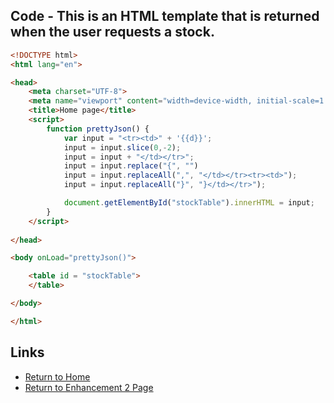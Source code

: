 ## Code - This is an HTML template that is returned when the user requests a stock.
```html
<!DOCTYPE html>
<html lang="en">

<head>
    <meta charset="UTF-8">
    <meta name="viewport" content="width=device-width, initial-scale=1.0">
    <title>Home page</title>
    <script>
        function prettyJson() {
            var input = "<tr><td>" + '{{d}}';
            input = input.slice(0,-2);
            input = input + "</td></tr>";
            input = input.replace("{", "")
            input = input.replaceAll(",", "</td></tr><tr><td>");
            input = input.replaceAll("}", "}</td></tr>");

            document.getElementById("stockTable").innerHTML = input;
        }
    </script>
    
</head>

<body onLoad="prettyJson()">

    <table id = "stockTable">
    </table>

</body>

</html>
```

## Links
- [Return to Home](/index.md)
- [Return to Enhancement 2 Page](enhancement2.md)